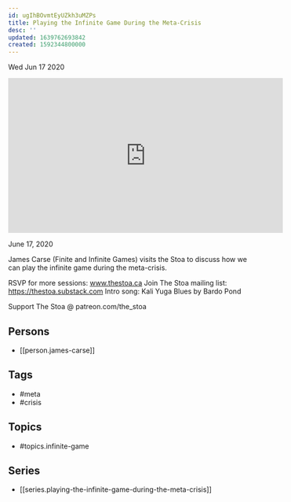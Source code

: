 ```yaml
---
id: ugIhBOvmtEyUZkh3uMZPs
title: Playing the Infinite Game During the Meta-Crisis
desc: ''
updated: 1639762693842
created: 1592344800000
---
```





Wed Jun 17 2020

<iframe width="560" height="315" src="https://www.youtube.com/embed/EFKa3zRFo7o" title="Playing the Infinite Game During the Meta-Crisis w/ James Carse" frameborder="0" allow="accelerometer; autoplay; clipboard-write; encrypted-media; gyroscope; picture-in-picture" allowfullscreen ></iframe>

June 17, 2020

James Carse (Finite and Infinite Games) visits the Stoa to discuss how we can play the infinite game during the meta-crisis.

RSVP for more sessions: www.thestoa.ca
Join The Stoa mailing list: https://thestoa.substack.com
Intro song: Kali Yuga Blues by Bardo Pond

Support The Stoa @ patreon.com/the_stoa

## Persons

- [[person.james-carse]]

## Tags

- #meta
- #crisis

## Topics

- #topics.infinite-game

## Series

- [[series.playing-the-infinite-game-during-the-meta-crisis]]

